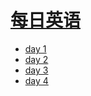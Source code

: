 <link rel="stylesheet" href="https://zhmhbest.gitee.io/hellomathematics/style/index.css">

# [每日英语](https://github.com/zhmhbest/DailyEnglish)

- [day 1](01.html)
- [day 2](02.html)
- [day 3](03.html)
- [day 4](04.html)